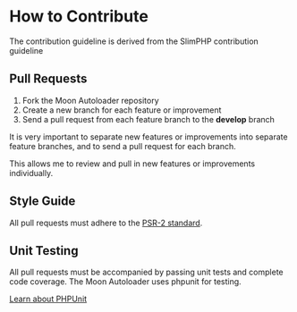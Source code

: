# How to Contribute

The contribution guideline is derived from the SlimPHP contribution guideline
 
## Pull Requests

1. Fork the Moon Autoloader repository
2. Create a new branch for each feature or improvement
3. Send a pull request from each feature branch to the **develop** branch

It is very important to separate new features or improvements into separate feature branches, and to send a
pull request for each branch.

This allows me to review and pull in new features or improvements individually.

## Style Guide

All pull requests must adhere to the [PSR-2 standard](https://github.com/php-fig/fig-standards/blob/master/accepted/PSR-2-coding-style-guide.md).

## Unit Testing

All pull requests must be accompanied by passing unit tests and complete code coverage. The Moon Autoloader uses phpunit for testing.

[Learn about PHPUnit](https://github.com/sebastianbergmann/phpunit/)
